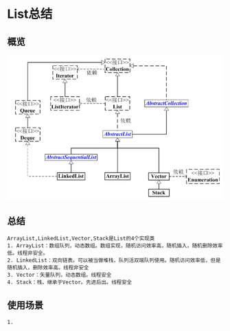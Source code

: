 # List总结
## 概览
![list.jpg](../.assets/list.jpg)


## 总结
	ArrayList,LinkedList,Vector,Stack是List的4个实现类
	1. ArrayList：数组队列，动态数组。数组实现，随机访问效率高，随机插入，随机删除效率低。线程非安全。
	2. LinkedList：双向链表。可以被当做堆栈，队列活双端队列使用。随机访问效率低，但是随机插入，删除效率高。线程非安全
	3. Vector：矢量队列，动态数组。线程安全
	4. Stack：栈，继承于Vector。先进后出。线程安全

## 使用场景
	1. 
